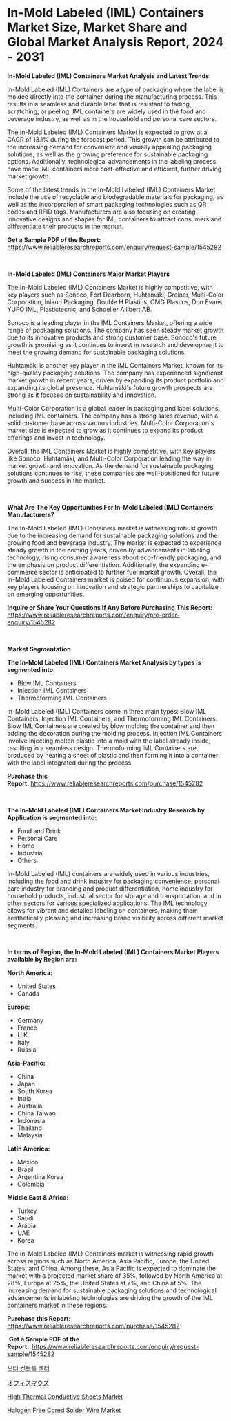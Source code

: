 <p><h1>In-Mold Labeled (IML) Containers Market Size, Market Share and Global Market Analysis Report, 2024 - 2031</h1></p><p><strong>In-Mold Labeled (IML) Containers Market Analysis and Latest Trends</strong></p>
<p><p>In-Mold Labeled (IML) Containers are a type of packaging where the label is molded directly into the container during the manufacturing process. This results in a seamless and durable label that is resistant to fading, scratching, or peeling. IML containers are widely used in the food and beverage industry, as well as in the household and personal care sectors.</p><p>The In-Mold Labeled (IML) Containers Market is expected to grow at a CAGR of 13.1% during the forecast period. This growth can be attributed to the increasing demand for convenient and visually appealing packaging solutions, as well as the growing preference for sustainable packaging options. Additionally, technological advancements in the labeling process have made IML containers more cost-effective and efficient, further driving market growth.</p><p>Some of the latest trends in the In-Mold Labeled (IML) Containers Market include the use of recyclable and biodegradable materials for packaging, as well as the incorporation of smart packaging technologies such as QR codes and RFID tags. Manufacturers are also focusing on creating innovative designs and shapes for IML containers to attract consumers and differentiate their products in the market.</p></p>
<p><strong>Get a Sample PDF of the Report:&nbsp;</strong> <a href="https://www.reliableresearchreports.com/enquiry/request-sample/1545282">https://www.reliableresearchreports.com/enquiry/request-sample/1545282</a></p>
<p>&nbsp;</p>
<p><strong>In-Mold Labeled (IML) Containers Major Market Players</strong></p>
<p><p>The In-Mold Labeled (IML) Containers Market is highly competitive, with key players such as Sonoco, Fort Dearborn, Huhtamäki, Greiner, Multi-Color Corporation, Inland Packaging, Double H Plastics, CMG Plastics, Don Evans, YUPO IML, Plastictecnic, and Schoeller Allibert AB.</p><p>Sonoco is a leading player in the IML Containers Market, offering a wide range of packaging solutions. The company has seen steady market growth due to its innovative products and strong customer base. Sonoco's future growth is promising as it continues to invest in research and development to meet the growing demand for sustainable packaging solutions.</p><p>Huhtamäki is another key player in the IML Containers Market, known for its high-quality packaging solutions. The company has experienced significant market growth in recent years, driven by expanding its product portfolio and expanding its global presence. Huhtamäki's future growth prospects are strong as it focuses on sustainability and innovation.</p><p>Multi-Color Corporation is a global leader in packaging and label solutions, including IML containers. The company has a strong sales revenue, with a solid customer base across various industries. Multi-Color Corporation's market size is expected to grow as it continues to expand its product offerings and invest in technology.</p><p>Overall, the IML Containers Market is highly competitive, with key players like Sonoco, Huhtamäki, and Multi-Color Corporation leading the way in market growth and innovation. As the demand for sustainable packaging solutions continues to rise, these companies are well-positioned for future growth and success in the market.</p></p>
<p>&nbsp;</p>
<p><strong>What Are The Key Opportunities For In-Mold Labeled (IML) Containers Manufacturers?</strong></p>
<p><p>The In-Mold Labeled (IML) Containers market is witnessing robust growth due to the increasing demand for sustainable packaging solutions and the growing food and beverage industry. The market is expected to experience steady growth in the coming years, driven by advancements in labeling technology, rising consumer awareness about eco-friendly packaging, and the emphasis on product differentiation. Additionally, the expanding e-commerce sector is anticipated to further fuel market growth. Overall, the In-Mold Labeled Containers market is poised for continuous expansion, with key players focusing on innovation and strategic partnerships to capitalize on emerging opportunities.</p></p>
<p><strong>Inquire or Share Your Questions If Any Before Purchasing This Report:</strong> <a href="https://www.reliableresearchreports.com/enquiry/pre-order-enquiry/1545282">https://www.reliableresearchreports.com/enquiry/pre-order-enquiry/1545282</a></p>
<p>&nbsp;</p>
<p><strong>Market Segmentation</strong></p>
<p><strong>The In-Mold Labeled (IML) Containers Market Analysis by types is segmented into:</strong></p>
<p><ul><li>Blow IML Containers</li><li>Injection IML Containers</li><li>Thermoforming IML Containers</li></ul></p>
<p><p>In-Mold Labeled (IML) Containers come in three main types: Blow IML Containers, Injection IML Containers, and Thermoforming IML Containers. Blow IML Containers are created by blow molding the container and then adding the decoration during the molding process. Injection IML Containers involve injecting molten plastic into a mold with the label already inside, resulting in a seamless design. Thermoforming IML Containers are produced by heating a sheet of plastic and then forming it into a container with the label integrated during the process.</p></p>
<p><strong>Purchase this Report:&nbsp;</strong><a href="https://www.reliableresearchreports.com/purchase/1545282">https://www.reliableresearchreports.com/purchase/1545282</a></p>
<p>&nbsp;</p>
<p><strong>The In-Mold Labeled (IML) Containers Market Industry Research by Application is segmented into:</strong></p>
<p><ul><li>Food and Drink</li><li>Personal Care</li><li>Home</li><li>Industrial</li><li>Others</li></ul></p>
<p><p>In-Mold Labeled (IML) containers are widely used in various industries, including the food and drink industry for packaging convenience, personal care industry for branding and product differentiation, home industry for household products, industrial sector for storage and transportation, and in other sectors for various specialized applications. The IML technology allows for vibrant and detailed labeling on containers, making them aesthetically pleasing and increasing brand visibility across different market segments.</p></p>
<p>&nbsp;</p>
<p><strong>In terms of Region, the In-Mold Labeled (IML) Containers Market Players available by Region are:</strong></p>
<p>
    <p> <strong> North America: </strong>
        <ul>
            <li>United States</li>
            <li>Canada</li>
        </ul>
        </p> 
    <p> <strong> Europe: </strong>
        <ul>
            <li>Germany</li>
            <li>France</li>
            <li>U.K.</li>
            <li>Italy</li>
            <li>Russia</li>
        </ul>
        </p> 
    <p> <strong> Asia-Pacific: </strong>
        <ul>
            <li>China</li>
            <li>Japan</li>
            <li>South Korea</li>
            <li>India</li>
            <li>Australia</li>
            <li>China Taiwan</li>
            <li>Indonesia</li>
            <li>Thailand</li>
            <li>Malaysia</li>
        </ul>
        </p> 
    <p> <strong> Latin America: </strong>
        <ul>
            <li>Mexico</li>
            <li>Brazil</li>
            <li>Argentina Korea</li>
            <li>Colombia</li>
        </ul>
        </p> 
    <p> <strong> Middle East & Africa: </strong>
        <ul>
            <li>Turkey</li>
            <li>Saudi</li>
            <li>Arabia</li>
            <li>UAE</li>
            <li>Korea</li>
        </ul>
    </p>
    </p>
<p><p>The In-Mold Labeled (IML) Containers market is witnessing rapid growth across regions such as North America, Asia Pacific, Europe, the United States, and China. Among these, Asia Pacific is expected to dominate the market with a projected market share of 35%, followed by North America at 28%, Europe at 25%, the United States at 7%, and China at 5%. The increasing demand for sustainable packaging solutions and technological advancements in labeling technologies are driving the growth of the IML containers market in these regions.</p></p>
<p><strong>Purchase this Report: </strong><a href="https://www.reliableresearchreports.com/purchase/1545282">https://www.reliableresearchreports.com/purchase/1545282</a></p>
<p>&nbsp;<strong>Get a Sample PDF of the Report:&nbsp;&nbsp;</strong><a href="https://www.reliableresearchreports.com/enquiry/request-sample/1545282">https://www.reliableresearchreports.com/enquiry/request-sample/1545282</a></p>
<p><strong></strong></p>
<p><p><a href="https://medium.com/@crumbles67678/%EB%AA%A8%ED%84%B0-%EC%BB%A8%ED%8A%B8%EB%A1%A4-%EC%84%BC%ED%84%B0-%EC%8B%9C%EC%9E%A5-%EC%9C%A0%ED%98%95-%EC%9D%91%EC%9A%A9-%EB%B0%8F-%EC%A7%80%EB%A6%AC%EC%97%90-%EB%8C%80%ED%95%9C-%ED%8F%AC%EA%B4%84%EC%A0%81%EC%9D%B8-%ED%8F%89%EA%B0%80-897fbe187715">모터 컨트롤 센터</a></p><p><a href="https://medium.com/@eduardoramez/%E3%82%AA%E3%83%95%E3%82%A3%E3%82%B9%E3%83%9E%E3%82%A6%E3%82%B9%E5%B8%82%E5%A0%B4%E3%81%AF-%E5%B8%82%E5%A0%B4%E3%82%B7%E3%82%A7%E3%82%A2-%E5%B8%82%E5%A0%B4%E5%8B%95%E5%90%91-%E5%B8%82%E5%A0%B4%E6%88%90%E9%95%B7%E3%81%AB%E9%96%A2%E3%81%99%E3%82%8B%E6%83%85%E5%A0%B1%E3%82%92%E6%8F%90%E4%BE%9B%E3%81%97%E3%81%BE%E3%81%99-e84f90b1e00f">オフィスマウス</a></p><p><a href="https://github.com/gamblestampleyjenny50m5sl6/Market-Research-Report-List-1/blob/main/high-thermal-conductive-sheets-market.md">High Thermal Conductive Sheets Market</a></p><p><a href="https://github.com/wwwkeltoum/Market-Research-Report-List-2/blob/main/halogen-free-cored-solder-wire-market.md">Halogen Free Cored Solder Wire Market</a></p></p>